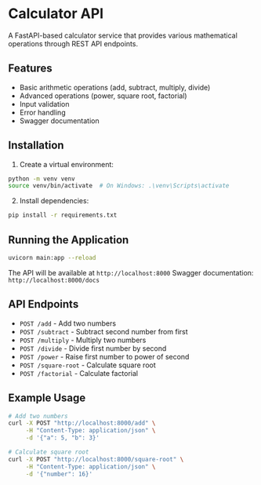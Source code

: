 # Calculator API

A FastAPI-based calculator service that provides various mathematical operations through REST API endpoints.

## Features

- Basic arithmetic operations (add, subtract, multiply, divide)
- Advanced operations (power, square root, factorial)
- Input validation
- Error handling
- Swagger documentation

## Installation

1. Create a virtual environment:
```bash
python -m venv venv
source venv/bin/activate  # On Windows: .\venv\Scripts\activate
```

2. Install dependencies:
```bash
pip install -r requirements.txt
```

## Running the Application

```bash
uvicorn main:app --reload
```

The API will be available at `http://localhost:8000`
Swagger documentation: `http://localhost:8000/docs`

## API Endpoints

- `POST /add` - Add two numbers
- `POST /subtract` - Subtract second number from first
- `POST /multiply` - Multiply two numbers
- `POST /divide` - Divide first number by second
- `POST /power` - Raise first number to power of second
- `POST /square-root` - Calculate square root
- `POST /factorial` - Calculate factorial

## Example Usage

```bash
# Add two numbers
curl -X POST "http://localhost:8000/add" \
     -H "Content-Type: application/json" \
     -d '{"a": 5, "b": 3}'

# Calculate square root
curl -X POST "http://localhost:8000/square-root" \
     -H "Content-Type: application/json" \
     -d '{"number": 16}'
```